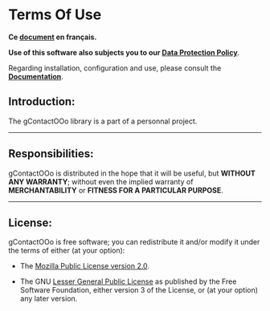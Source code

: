 # Terms Of Use

**Ce [document][1] en français.**

**Use of this software also subjects you to our [Data Protection Policy][2]**.

Regarding installation, configuration and use,
please consult the **[Documentation][3]**.

## Introduction:

The gContactOOo library is a part of a personnal project.

___
## Responsibilities:

gContactOOo is distributed in the hope that it will be useful,
but **WITHOUT ANY WARRANTY**; without even the implied warranty of
**MERCHANTABILITY** or **FITNESS FOR A PARTICULAR PURPOSE**.

___
## License:

gContactOOo is free software; you can redistribute it and/or
modify it under the terms of either (at your option):

- The [Mozilla Public License version 2.0][4].

- The GNU [Lesser General Public License][5] as published by the Free Software
Foundation, either version 3 of the License, or (at your option) any later version.

[1]: <https://prrvchr.github.io/gContactOOo/source/gContactOOo/registration/TermsOfUse_fr>
[2]: <https://prrvchr.github.io/gContactOOo/source/gContactOOo/registration/PrivacyPolicy_en>
[3]: <https://prrvchr.github.io/gContactOOo/>
[4]: <http://mozilla.org/MPL/2.0/>
[5]: <http://www.gnu.org/licenses/lgpl-3.0.html>
